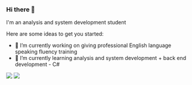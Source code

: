 ### Hi there 👋


I'm an analysis and system development student

Here are some ideas to get you started:

- 🔭 I’m currently working on giving professional English language speaking fluency training
- 🌱 I’m currently learning analysis and system development + back end development - C#

<a href = "mailto:ahmeddelima01@gmail.com"><img src="https://img.shields.io/badge/-Gmail-%23333?style=for-the-badge&logo=gmail&logoColor=white" target="_blank"></a>
<a href="https://www.linkedin.com/in/ahmed-lima-elbadawy/" target="_blank"><img src="https://img.shields.io/badge/-LinkedIn-%230077B5?style=for-the-badge&logo=linkedin&logoColor=white" target="_blank"></a>


